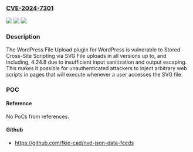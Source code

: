 ### [CVE-2024-7301](https://cve.mitre.org/cgi-bin/cvename.cgi?name=CVE-2024-7301)
![](https://img.shields.io/static/v1?label=Product&message=WordPress%20File%20Upload&color=blue)
![](https://img.shields.io/static/v1?label=Version&message=*%3C%3D%204.24.8%20&color=brighgreen)
![](https://img.shields.io/static/v1?label=Vulnerability&message=CWE-79%20Improper%20Neutralization%20of%20Input%20During%20Web%20Page%20Generation%20('Cross-site%20Scripting')&color=brighgreen)

### Description

The WordPress File Upload plugin for WordPress is vulnerable to Stored Cross-Site Scripting via SVG File uploads in all versions up to, and including, 4.24.8 due to insufficient input sanitization and output escaping. This makes it possible for unauthenticated attackers to inject arbitrary web scripts in pages that will execute whenever a user accesses the SVG file.

### POC

#### Reference
No PoCs from references.

#### Github
- https://github.com/fkie-cad/nvd-json-data-feeds

